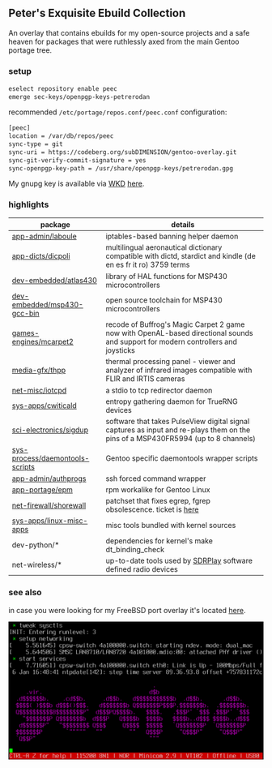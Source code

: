## Peter's Exquisite Ebuild Collection

An overlay that contains ebuilds for my open-source projects and a safe heaven for packages that were ruthlessly axed from the main Gentoo portage tree.

### setup

```
eselect repository enable peec
emerge sec-keys/openpgp-keys-petrerodan
```

recommended ```/etc/portage/repos.conf/peec.conf``` configuration:

```
[peec]
location = /var/db/repos/peec
sync-type = git
sync-uri = https://codeberg.org/subDIMENSION/gentoo-overlay.git
sync-git-verify-commit-signature = yes
sync-openpgp-key-path = /usr/share/openpgp-keys/petrerodan.gpg
```

My gnupg key is available via [WKD](https://wiki.gnupg.org/WKD) [here](https://openpgpkey.subdimension.ro/.well-known/openpgpkey/subdimension.ro/hu/w6rzxnjwt1aag7tjxgi19j844woafo1j?l=petre.rodan).

### highlights

package | details
--- | ---
[app-admin/laboule](https://codeberg.org/subDIMENSION/laboule) | iptables-based banning helper daemon
[app-dicts/dicpoli](https://codeberg.org/subDIMENSION/dictionar_poliglot_de_aeronautica) | multilingual aeronautical dictionary compatible with dictd, stardict and kindle (de en es fr it ro) 3759 terms
[dev-embedded/atlas430](https://codeberg.org/subDIMENSION/atlas430) | library of HAL functions for MSP430 microcontrollers
[dev-embedded/msp430-gcc-bin](https://www.ti.com/tool/MSP430-GCC-OPENSOURCE) | open source toolchain for MSP430 microcontrollers
[games-engines/mcarpet2](https://github.com/rodan/magic_carpet_2) | recode of Buffrog's Magic Carpet 2 game now with OpenAL-based directional sounds and support for modern controllers and joysticks
[media-gfx/thpp](https://codeberg.org/subDIMENSION/thpp) | thermal processing panel - viewer and analyzer of infrared images compatible with FLIR and IRTIS cameras
[net-misc/iotcpd](https://codeberg.org/subDIMENSION/iotcpd) | a stdio to tcp redirector daemon
[sys-apps/cwiticald](https://codeberg.org/subDIMENSION/cwiticald) | entropy gathering daemon for TrueRNG devices
[sci-electronics/sigdup](https://codeberg.org/subDIMENSION/sigdup) | software that takes PulseView digital signal captures as input and re-plays them on the pins of a MSP430FR5994 (up to 8 channels)
[sys-process/daemontools-scripts](https://codeberg.org/subDIMENSION/daemontools-scripts) | Gentoo specific daemontools wrapper scripts
[app-admin/authprogs](https://github.com/11001100/authprogs) | ssh forced command wrapper
[app-portage/epm](https://github.com/fuzzyray/epm) | rpm workalike for Gentoo Linux
[net-firewall/shorewall](https://shorewall.org/) | patchset that fixes egrep, fgrep obsolescence. ticket is [here](https://bugs.gentoo.org/923441)
[sys-apps/linux-misc-apps](https://kernel.org/) | misc tools bundled with kernel sources
dev-python/* | dependencies for kernel's make dt_binding_check
net-wireless/* | up-to-date tools used by [SDRPlay](https://www.sdrplay.com/) software defined radio devices

### see also

in case you were looking for my FreeBSD port overlay it's located [here](https://codeberg.org/subDIMENSION/freebsd-overlay).

![screenshot](./issue.png)
